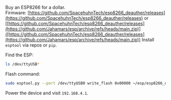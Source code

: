 Buy an ESP8266 for a dollar.  
Firmware: [https://github.com/SpacehuhnTech/esp8266_deauther/releases](https://github.com/SpacehuhnTech/esp8266_deauther/releases) or [[https://github.com/SpacehuhnTech/esp8266_deauther/releases](https://github.com/Jahamars/esp/archive/refs/heads/main.zip)]([https://github.com/SpacehuhnTech/esp8266_deauther/releases](https://github.com/Jahamars/esp/archive/refs/heads/main.zip))
Install `esptool` via repos or `pip`.

Find the ESP:
```bash
ls /dev/ttyUSB*
```

Flash command:
```bash
sudo esptool.py --port /dev/ttyUSB0 write_flash 0x00000 ~/esp/esp8266_deauther.bin
```

Power the device and visit `192.168.4.1`.
